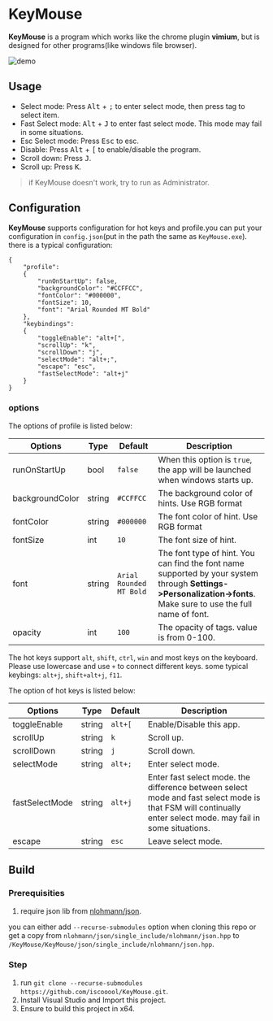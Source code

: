 # KeyMouse
**KeyMouse** is a program which works like the chrome plugin **vimium**, but is designed for other programs(like windows file browser).

![demo](https://i.imgur.com/HxaxNYu.gif)

## Usage

- Select mode: Press <kbd>Alt</kbd> + <kbd>;</kbd> to enter select mode, then press tag to select item.
- Fast Select mode: <kbd>Alt</kbd> + <kbd>J</kbd> to enter fast select mode. This mode may fail in some situations.
- Esc Select mode: Press <kbd>Esc</kbd> to esc.
- Disable: Press <kbd>Alt</kbd> + <kbd>[</kbd> to enable/disable the program.
- Scroll down: Press <kbd>J</kbd>.
- Scroll up: Press <kbd>K</kbd>.

> if KeyMouse doesn't work, try to run as Administrator.

## Configuration
**KeyMouse** supports configuration for hot keys and profile.you can put your configuration in `config.json`(put in the path the same as `KeyMouse.exe`). there is a typical configuration:
```
{
    "profile":
    {
        "runOnStartUp": false,
        "backgroundColor": "#CCFFCC",
        "fontColor": "#000000",
        "fontSize": 10,
        "font": "Arial Rounded MT Bold"
    },
    "keybindings":
    {
        "toggleEnable": "alt+[",
        "scrollUp": "k",
        "scrollDown": "j",
        "selectMode": "alt+;",
        "escape": "esc",
        "fastSelectMode": "alt+j"
    }
}
```
### options
The options of profile is listed below:

| Options       | Type           | Default  | Description|
| ------------- | ------------- | ----------- |----------|
| runOnStartUp | bool | `false` |When this option is `true`, the app will be launched when windows starts up.|
| backgroundColor| string| `#CCFFCC` |The background color of hints. Use RGB format|
| fontColor| string| `#000000` |The font color of hint. Use RGB format|
| fontSize| int| `10`| The font size of hint. |
| font| string| `Arial Rounded MT Bold`| The font type of hint. You can find the font name supported by your system through **Settings->Personalization->fonts**. Make sure to use the full name of font.|
| opacity| int| `100`| The opacity of tags. value is from 0-100.|

The hot keys support `alt`, `shift`, `ctrl`, `win` and most keys on the keyboard. Please use lowercase and use `+` to connect different keys. some typical keybings: `alt+j`, `shift+alt+j`, `f11`.

The option of hot keys is listed below:

| Options       | Type           | Default  | Description|
| ------------- | ------------- | ----------- |----------|
| toggleEnable| string| `alt+[`| Enable/Disable this app.|
| scrollUp| string| `k`| Scroll up.|
| scrollDown| string| `j`| Scroll down.|
| selectMode| string| `alt+;`| Enter select mode.|
| fastSelectMode| string| `alt+j`| Enter fast select mode. the difference between select mode and fast select mode is that FSM will continually enter select mode. may fail in some situations.|
|escape| string| `esc`| Leave select mode.|


## Build
### Prerequisities
1. require json lib from [nlohmann/json](https://github.com/nlohmann/json).

you can either add `--recurse-submodules` option when cloning this repo or get a copy from `nlohmann/json/single_include/nlohmann/json.hpp` to `/KeyMouse/KeyMouse/json/single_include/nlohmann/json.hpp`.
### Step
1. run `git clone --recurse-submodules https://github.com/iscooool/KeyMouse.git`.
2. Install Visual Studio and Import this project.
3. Ensure to build this project in x64.
